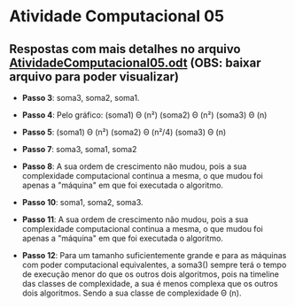 # Atividade Computacional 05
## Respostas com mais detalhes no arquivo [AtividadeComputacional05.odt](https://github.com/thiagomaia971/ProjetoAnaliseDeAlgoritmos/blob/master/AtividadeComputacional05/AtividadeComputacional05.odt) (OBS: baixar arquivo para poder visualizar)

* **Passo 3**: soma3, soma2, soma1.

* **Passo 4**: Pelo gráfico:
        (soma1) Θ (n²)
        (soma2) Θ (n²)
        (soma3) Θ (n)

* **Passo 5**: (soma1) Θ (n²)
         (soma2) Θ (n²/4)
         (soma3) Θ (n)

* **Passo 7**: soma3, soma1, soma2

* **Passo 8**: A sua ordem de crescimento não mudou, pois a sua complexidade computacional continua a mesma, o que mudou foi apenas a "máquina" em que foi executada o algoritmo.

* **Passo 10**: soma1, soma2, soma3.

* **Passo 11**: A sua ordem de crescimento não mudou, pois a sua complexidade computacional continua a mesma, o que mudou foi apenas a "máquina" em que foi executada o algoritmo.

* **Passo 12**: Para um tamanho suficientemente grande e para as máquinas com poder computacional equivalentes, a soma3() sempre terá o tempo de execução menor do que os outros dois algoritmos, pois na timeline das classes de complexidade, a sua é menos complexa que os outros dois algoritmos. Sendo a sua classe de complexidade Θ (n).
